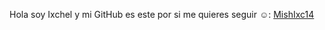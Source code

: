 Hola soy Ixchel y mi GitHub es este por si me quieres seguir ☺: [MishIxc14](https://github.com/MishIxc14)